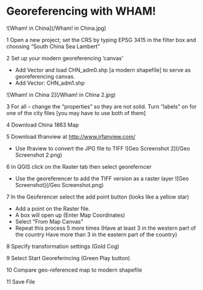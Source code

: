 # Georeferencing with WHAM!

![Wham! in China](/Wham! in China.jpg)

1 Open a new project; set the CRS by typing EPSG 3415 in the filter box and choosing “South China Sea Lambert”

2 Set up your modern georeferencing ‘canvas’
* Add Vector and load CHN_adm0.shp [a modern shapefile] to serve as georeferencing canvas.
* Add Vector: CHN_adm1.shp

![Wham! in China 2](/Wham! in China 2.jpg)

3 For all – change the “properties” so they are not solid. Turn “labels” on for one of the city files [you may have to use both of them]

4 Download China 1863 Map

5 Download Ifranview at http://www.irfanview.com/
* Use Ifraview to convert the JPG file to TIFF
![Geo Screenshot 2](/Geo Screenshot 2.png)
 
6 In QGIS click on the Raster tab then select georeferncer
* Use the georeferencer to add the TIFF version as a raster layer 
![Geo Screenshot](/Geo Screenshot.png)

7 In the Geoferencer select the add point button (looks like a yellow star)
* Add a point on the Raster file. 
* A box will open up (Enter Map Coordinates) 
* Select "From Map Canvas"
* Repeat this process 5 more times (Have at least 3 in the western part of the country
 Have more than 3 in the eastern part of the country)

8 Specify transformation settings (Gold Cog)

9 Select Start Georeferincing (Green Play button)

10 Compare geo-referenced map to modern shapefile

11 Save File
